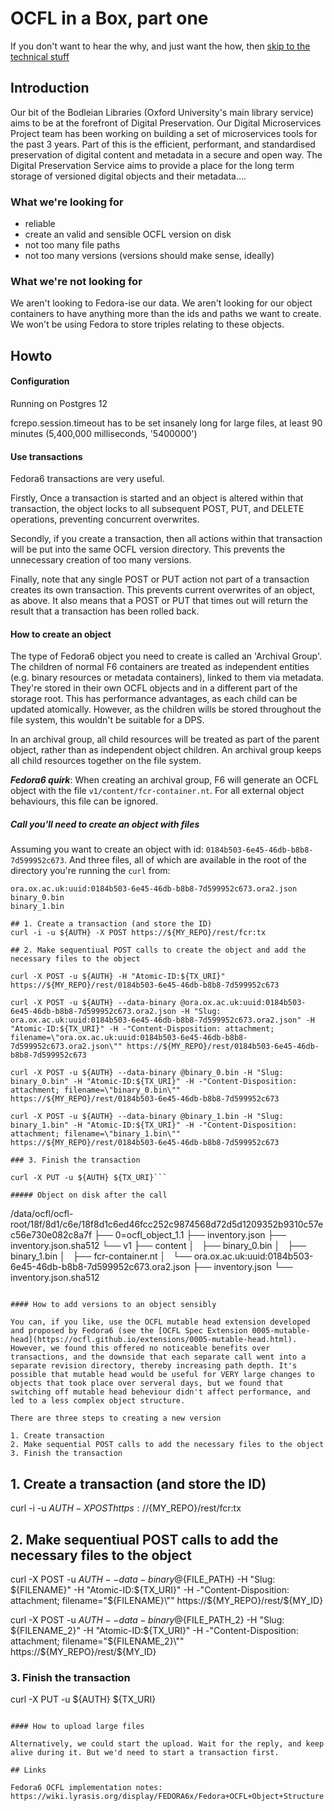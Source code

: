 # OCFL in a Box, part one

If you don't want to hear the why, and just want the how, then [skip to the technical stuff](#HowTo)

## Introduction 

Our bit of the Bodleian Libraries (Oxford University's main library service) aims to be at the forefront of Digital Preservation. Our Digital Microservices Project team has been working on building a set of microservices tools for the past 3 years. Part of this is the efficient, performant, and standardised preservation of digital content and metadata in a secure and open way. The Digital Preservation Service aims to provide a place for the long term storage of versioned digital objects and their metadata....

### What we're looking for

- reliable
- create an valid and sensible OCFL version on disk
- not too many file paths
- not too many versions (versions should make sense, ideally)

### What we're not looking for

We aren't looking to Fedora-ise our data. We aren't looking for our object containers to have anything more than the ids and paths we want to create. We won't be using Fedora to store triples relating to these objects.


## Howto

#### Configuration

Running on Postgres 12 

fcrepo.session.timeout	has to be set insanely long for large files, at least 90 minutes (5,400,000 milliseconds, '5400000')

#### Use transactions

Fedora6 transactions are very useful. 

Firstly, Once a transaction is started and an object is altered within that transaction, the object locks to all subsequent POST, PUT, and DELETE operations, preventing concurrent overwrites.

Secondly, if you create a transaction, then all actions within that transaction will be put into the same OCFL version directory. This prevents the unnecessary creation of too many versions.

Finally, note that any single POST or PUT action not part of a transaction creates its own transaction. This prevents current overwrites of an object, as above. It also means that a POST or PUT that times out will return the result that a transaction has been rolled back. 


#### How to create an object

The type of Fedora6 object you need to create is called an 'Archival Group'. The children of normal F6 containers are treated as independent entities (e.g. binary resources or metadata containers), linked to them via metadata. They're stored in their own OCFL objects and in a different part of the storage root. This has performance advantages, as each child can be updated atomically. However, as the children wills be stored throughout the file system, this wouldn't be suitable for a DPS.

In an archival group, all child resources will be treated as part of the parent object, rather than as independent object children. An archival group keeps all child resources together on the file system. 

***Fedora6 quirk***: When creating an archival group, F6 will generate an OCFL object with the file `v1/content/fcr-container.nt`. For all external object behaviours, this file can be ignored. 

#####  Call you'll need to create an object with files

Assuming you want to create an object with id: `0184b503-6e45-46db-b8b8-7d599952c673`. And three files, all of which are available in the root of the directory you're running the `curl` from:

```
ora.ox.ac.uk:uuid:0184b503-6e45-46db-b8b8-7d599952c673.ora2.json
binary_0.bin
binary_1.bin
```

```
## 1. Create a transaction (and store the ID)
curl -i -u ${AUTH} -X POST https://${MY_REPO}/rest/fcr:tx 

## 2. Make sequentiual POST calls to create the object and add the necessary files to the object

curl -X POST -u ${AUTH} -H "Atomic-ID:${TX_URI}" https://${MY_REPO}/rest/0184b503-6e45-46db-b8b8-7d599952c673

curl -X POST -u ${AUTH} --data-binary @ora.ox.ac.uk:uuid:0184b503-6e45-46db-b8b8-7d599952c673.ora2.json -H "Slug: ora.ox.ac.uk:uuid:0184b503-6e45-46db-b8b8-7d599952c673.ora2.json" -H "Atomic-ID:${TX_URI}" -H -"Content-Disposition: attachment; filename=\"ora.ox.ac.uk:uuid:0184b503-6e45-46db-b8b8-7d599952c673.ora2.json\"" https://${MY_REPO}/rest/0184b503-6e45-46db-b8b8-7d599952c673

curl -X POST -u ${AUTH} --data-binary @binary_0.bin -H "Slug: binary_0.bin" -H "Atomic-ID:${TX_URI}" -H -"Content-Disposition: attachment; filename=\"binary_0.bin\"" https://${MY_REPO}/rest/0184b503-6e45-46db-b8b8-7d599952c673

curl -X POST -u ${AUTH} --data-binary @binary_1.bin -H "Slug: binary_1.bin" -H "Atomic-ID:${TX_URI}" -H -"Content-Disposition: attachment; filename=\"binary_1.bin\"" https://${MY_REPO}/rest/0184b503-6e45-46db-b8b8-7d599952c673

### 3. Finish the transaction

curl -X PUT -u ${AUTH} ${TX_URI}```

##### Object on disk after the call

```
/data/ocfl/ocfl-root/18f/8d1/c6e/18f8d1c6ed46fcc252c9874568d72d5d1209352b9310c57ec56e730e082c8a7f
├── 0=ocfl_object_1.1
├── inventory.json
├── inventory.json.sha512
└── v1
    ├── content
    │   ├── binary_0.bin
    │   ├── binary_1.bin
    │   ├── fcr-container.nt
    │   └── ora.ox.ac.uk:uuid:0184b503-6e45-46db-b8b8-7d599952c673.ora2.json
    ├── inventory.json
    └── inventory.json.sha512
```

#### How to add versions to an object sensibly

You can, if you like, use the OCFL mutable head extension developed and proposed by Fedora6 (see the [OCFL Spec Extension 0005-mutable-head](https://ocfl.github.io/extensions/0005-mutable-head.html). However, we found this offered no noticeable benefits over transactions, and the downside that each separate call went into a separate revision directory, thereby increasing path depth. It's possible that mutable head would be useful for VERY large changes to objects that took place over serveral days, but we found that switching off mutable head beheviour didn't affect performance, and led to a less complex object structure.

There are three steps to creating a new version

1. Create transaction
2. Make sequential POST calls to add the necessary files to the object
3. Finish the transaction

```
## 1. Create a transaction (and store the ID)
curl -i -u ${AUTH} -X POST https://${MY_REPO}/rest/fcr:tx 

## 2. Make sequentiual POST calls to add the necessary files to the object

curl -X POST -u ${AUTH} --data-binary @${FILE_PATH} -H "Slug: ${FILENAME}" -H "Atomic-ID:${TX_URI}" -H -"Content-Disposition: attachment; filename=\"${FILENAME}\"" https://${MY_REPO}/rest/${MY_ID}

curl -X POST -u ${AUTH} --data-binary @${FILE_PATH_2} -H "Slug: ${FILENAME_2}" -H "Atomic-ID:${TX_URI}" -H -"Content-Disposition: attachment; filename=\"${FILENAME_2}\"" https://${MY_REPO}/rest/${MY_ID}

### 3. Finish the transaction

curl -X PUT -u ${AUTH} ${TX_URI}
```

#### How to upload large files

Alternatively, we could start the upload. Wait for the reply, and keep alive during it. But we'd need to start a transaction first.

## Links

Fedora6 OCFL implementation notes: https://wiki.lyrasis.org/display/FEDORA6x/Fedora+OCFL+Object+Structure
